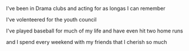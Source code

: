 I've been in Drama clubs and acting for as longas I can remember

I've volenteered for the youth council

I've played baseball for much of my life and have even hit two home runs

and I spend every weekend with my friends that I cherish so much

